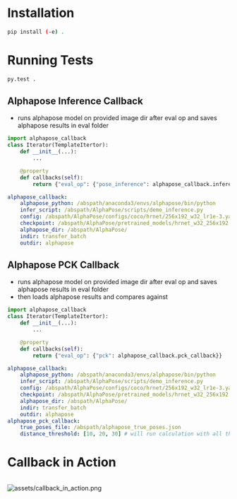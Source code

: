 # Installation

```bash
pip install (-e) .
```

# Running Tests

```bash
py.test .
```



## Alphapose Inference Callback

* runs alphapose model on provided image dir after eval op and saves alphapose results in eval folder

```python
import alphapose_callback
class Iterator(TemplateItertor):
    def __init__(...):
        ...

    @property
    def callbacks(self):
        return {"eval_op": {"pose_inference": alphapose_callback.inference_callback}}
```


```yaml
alphapose_callback: 
    alphapose_python: /abspath/anaconda3/envs/alphapose/bin/python
    infer_script: /abspath/AlphaPose/scripts/demo_inference.py
    config: /abspath/AlphaPose/configs/coco/hrnet/256x192_w32_lr1e-3.yaml
    checkpoint: /abspath/AlphaPose/pretrained_models/hrnet_w32_256x192.pth
    alphapose_dir: /abspath/AlphaPose/
    indir: transfer_batch
    outdir: alphapose
```


## Alphapose PCK Callback

* runs alphapose model on provided image dir after eval op and saves alphapose results in eval folder
* then loads alphapose results and compares against

```python
import alphapose_callback
class Iterator(TemplateItertor):
    def __init__(...):
        ...

    @property
    def callbacks(self):
        return {"eval_op": {"pck": alphapose_callback.pck_callback}}
```

```yaml
alphapose_callback: 
    alphapose_python: /abspath/anaconda3/envs/alphapose/bin/python
    infer_script: /abspath/AlphaPose/scripts/demo_inference.py
    config: /abspath/AlphaPose/configs/coco/hrnet/256x192_w32_lr1e-3.yaml
    checkpoint: /abspath/AlphaPose/pretrained_models/hrnet_w32_256x192.pth
    alphapose_dir: /abspath/AlphaPose/
    indir: transfer_batch
    outdir: alphapose
alphapose_pck_callback: 
    true_poses_file: /abspath/alphapose_true_poses.json
    distance_threshold: [10, 20, 30] # will run calculation with all these parameters
```


# Callback in Action

```bash

```

![assets/callback_in_action.png](assets/callback_in_action.png)